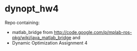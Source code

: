 dynopt_hw4
==========
Repo containing:
* matlab_bridge from http://code.google.com/p/mplab-ros-pkg/wiki/java_matlab_bridge and 
* Dynamic Optimization Assignment 4